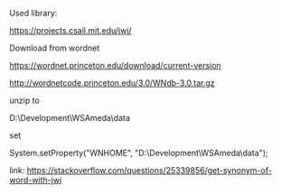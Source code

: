 Used library:

https://projects.csail.mit.edu/jwi/


Download from wordnet

https://wordnet.princeton.edu/download/current-version

http://wordnetcode.princeton.edu/3.0/WNdb-3.0.tar.gz

unzip to 

D:\Development\WSAmeda\data


set 

System.setProperty("WNHOME", "D:\\Development\\WSAmeda\\data");

link:
https://stackoverflow.com/questions/25339856/get-synonym-of-word-with-jwi